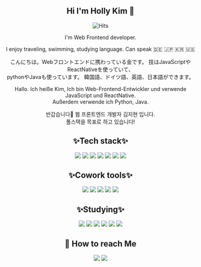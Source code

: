 <div align="center">
  
## Hi I'm Holly Kim 👋 <br>
![Hits](https://hits.seeyoufarm.com/api/count/incr/badge.svg?url=https%3A%2F%2Fgithub.com%2Fkinnatzzang&count_bg=%23FF3399&title_bg=%23FFC0CB&icon=smugmug.svg&icon_color=%23E7E7E7&title=hits&edge_flat=false)<br>
  
  
  
I'm Web Frontend developer.

I enjoy traveling, swimming, studying language.
Can speak 🇩🇪 🇯🇵 🇰🇷 🇺🇸 

こんにちは。Webフロントエンドに携わっている金です。
技はJavaScriptやReactNativeを使っていて、<br>
pythonやJavaも使っています。
韓国語、ドイツ語、英語、日本語ができます。

Hallo.
Ich heiße Kim, Ich bin Web-Frontend-Entwickler und verwende JavaScript und ReactNative.<br>
Außerdem verwende ich Python, Java.<br>

반갑습니다👋 웹 프론트엔드 개발자 김지현 입니다.<br>
풀스택을 목표로 하고 있습니다!


## ✨Tech stack✨
<img src="https://img.shields.io/badge/html5-E34F26?style=flat-square&logo=Html5&logoColor=white"/>
<img src="https://img.shields.io/badge/Spring-6DB33F?style=flat-square&logo=Spring&logoColor=white">
<img src="https://img.shields.io/badge/jquery-0769AD?style=flat-square&logo=jquery&logoColor=white">
<img src="https://img.shields.io/badge/mariaDB-003545?style=flat-square&logo=mariaDB&logoColor=white">
<img src="https://img.shields.io/badge/JAVA-007396?style=flat-square&logo=java&logoColor=white"/>
<img src="https://img.shields.io/badge/Javascript-F7DF1E?style=flat-square&logo=JavaScript&logoColor=black"/>
<img src="https://img.shields.io/badge/CSS3-1572B6?style=flat-square&logo=CSS3&logoColor=white"/>
  
## ✨Cowork tools✨
<img src="https://img.shields.io/badge/github-181717?style=flat-square&logo=github&logoColor=white">
<img src="https://img.shields.io/badge/Visual%20Studio%20Code-007ACC.svg?style=flat-square&logo=Visual%20Studio%20Code&logoColor=white">
<img src="https://img.shields.io/badge/Eclipse%20IDE-2C2255.svg?style=flat-square&logo=Eclipse%20IDE&logoColor=white">
<img src="https://img.shields.io/badge/Figma-F24E1E?style=flat-square&logo=Figma&logoColor=white">
<img src="https://img.shields.io/badge/Tableau-E97627?style=flat-square&logo=Tableau&logoColor=white">

## ✨Studying✨
<img src="https://img.shields.io/badge/React-61DAFB?style=flat-square&logo=React&logoColor=black"/>
<img src="https://img.shields.io/badge/Python-3766AB?style=flat-square&logo=Python&logoColor=white"/>
<img src="https://img.shields.io/badge/Django-092E20?style=flat-square&logo=Django&logoColor=white"/>
<img src="https://img.shields.io/badge/Flask-000000?style=flat-square&logo=Flask&logoColor=white"/>
<img src="https://img.shields.io/badge/Node.js-339933?style=flat-square&logo=Node.js&logoColor=white"/>
<img src="https://img.shields.io/badge/D3.js-F9A03C?style=flat-square&logo=D3.js&logoColor=white"/>
  
## 📧 How to reach Me
<img src="https://img.shields.io/badge/Gmail-d14836?style=flat-square&logo=Gmail&logoColor=white&link=mailto:kinnatzzang@gmail.com"/>
<img src="https://img.shields.io/badge/Naver-03C75A?style=flat-square&logo=Gmail&logoColor=white&link=mailto:shinich13@naver.com"/>  
</div>  
  
